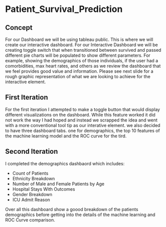 # Patient_Survival_Prediction

## Concept

For our Dashboard we will be using tableau public. This is where we will create our interactive dashboard. For our Interactive Dashboard we will be creating toggle switch that when transitioned between survived and passed different pie charts will be populated to show different parameters. For example, showing the demographics of those individuals, if the user had a comorbidities, max heart rates, and others as we review the dashboard that we feel provides good value and information. Please see next slide for a rough graphic representation of what we are looking to achieve for the interactive element.  

## First Iteration

For the first iteration I attempted to make a toggle button that would display different visualizations on the dashboard. While this feature worked it did not work the way I had hoped and instead we scrapped the idea and went with a more conventional tool tip as our interative element. we also decided to have three dashboard tabs. one for demographics, the top 10 features of the machine learning model and the ROC curve for the tird.

## Second Iteration

I completed the demographics dashbaord which includes:

* Count of Patients
* Ethnicity Breakdown
* Number of Male and Female Patients by Age
* Hospital Stays With Outcomes
* Gender Breakdown
* ICU Admit Reason

Over all this dashboard show a goood breakdown of the patients demographics before getting into the details of the machine learning and ROC Curve comparison.
